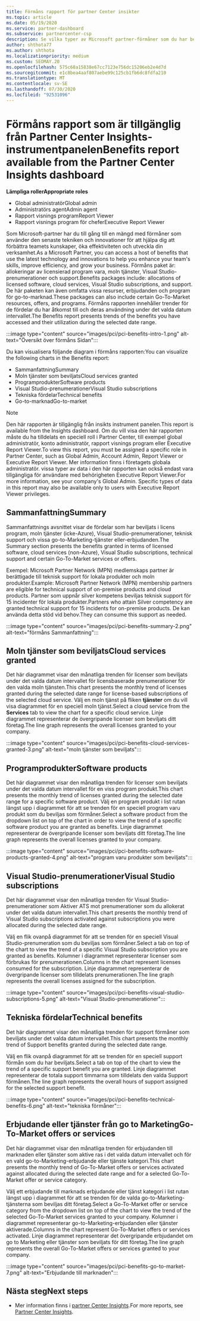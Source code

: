 ```yaml
---
title: Förmåns rapport för partner Center insikter
ms.topic: article
ms.date: 05/19/2020
ms.service: partner-dashboard
ms.subservice: partnercenter-csp
description: Se vilka typer av Microsoft partner-förmåner som du har beviljats för att öka din verksamhet, förbättra effektiviteten och förbättra teamets färdigheter.
author: shthota77
ms.author: shthota
ms.localizationpriority: medium
ms.custom: SEOMAY.20
ms.openlocfilehash: 575c68a15838e67cc7123e756dc15206eb2e4d7d
ms.sourcegitcommit: e1c8bea4aaf807aebe99c125cb1fb6dc8fdfa210
ms.translationtype: MT
ms.contentlocale: sv-SE
ms.lasthandoff: 07/30/2020
ms.locfileid: "92531096"
---
```

# <a name="benefits-report-available-from-the-partner-center-insights-dashboard"></a><span data-ttu-id="3c6fe-103">Förmåns rapport som är tillgänglig från Partner Center Insights-instrumentpanelen</span><span class="sxs-lookup"><span data-stu-id="3c6fe-103">Benefits report available from the Partner Center Insights dashboard</span></span>

<span data-ttu-id="3c6fe-104">**Lämpliga roller**</span><span class="sxs-lookup"><span data-stu-id="3c6fe-104">**Appropriate roles**</span></span>

- <span data-ttu-id="3c6fe-105">Global administratör</span><span class="sxs-lookup"><span data-stu-id="3c6fe-105">Global admin</span></span>
- <span data-ttu-id="3c6fe-106">Administratörs agent</span><span class="sxs-lookup"><span data-stu-id="3c6fe-106">Admin agent</span></span>
- <span data-ttu-id="3c6fe-107">Rapport visnings program</span><span class="sxs-lookup"><span data-stu-id="3c6fe-107">Report Viewer</span></span>
- <span data-ttu-id="3c6fe-108">Rapport visnings program för chefer</span><span class="sxs-lookup"><span data-stu-id="3c6fe-108">Executive Report Viewer</span></span>

<span data-ttu-id="3c6fe-109">Som Microsoft-partner har du till gång till en mängd med förmåner som använder den senaste tekniken och innovationer för att hjälpa dig att förbättra teamets kunskaper, öka effektiviteten och utveckla din verksamhet.</span><span class="sxs-lookup"><span data-stu-id="3c6fe-109">As a Microsoft Partner, you can access a host of benefits that use the latest technology and innovations to help you enhance your team's skills, improve efficiency, and grow your business.</span></span> <span data-ttu-id="3c6fe-110">Förmåns paket är: allokeringar av licensierad program vara, moln tjänster, Visual Studio-prenumerationer och support.</span><span class="sxs-lookup"><span data-stu-id="3c6fe-110">Benefits packages include: allocations of licensed software, cloud services, Visual Studio subscriptions, and support.</span></span> <span data-ttu-id="3c6fe-111">De här paketen kan även omfatta vissa resurser, erbjudanden och program för go-to-marknad.</span><span class="sxs-lookup"><span data-stu-id="3c6fe-111">These packages can also include certain Go-To-Market resources, offers, and programs.</span></span> <span data-ttu-id="3c6fe-112">Förmåns rapporten innehåller trender för de fördelar du har åtkomst till och deras användning under det valda datum intervallet.</span><span class="sxs-lookup"><span data-stu-id="3c6fe-112">The Benefits report presents trends of the benefits you have accessed and their utilization during the selected date range.</span></span>

:::image type="content" source="images/pci/pci-benefits-intro-1.png" alt-text="Översikt över förmåns Sidan":::

<span data-ttu-id="3c6fe-114">Du kan visualisera följande diagram i förmåns rapporten:</span><span class="sxs-lookup"><span data-stu-id="3c6fe-114">You can visualize the following charts in the Benefits report:</span></span>

- <span data-ttu-id="3c6fe-115">Sammanfattning</span><span class="sxs-lookup"><span data-stu-id="3c6fe-115">Summary</span></span>
- <span data-ttu-id="3c6fe-116">Moln tjänster som beviljats</span><span class="sxs-lookup"><span data-stu-id="3c6fe-116">Cloud services granted</span></span>
- <span data-ttu-id="3c6fe-117">Programprodukter</span><span class="sxs-lookup"><span data-stu-id="3c6fe-117">Software products</span></span>
- <span data-ttu-id="3c6fe-118">Visual Studio-prenumerationer</span><span class="sxs-lookup"><span data-stu-id="3c6fe-118">Visual Studio subscriptions</span></span>
- <span data-ttu-id="3c6fe-119">Tekniska fördelar</span><span class="sxs-lookup"><span data-stu-id="3c6fe-119">Technical benefits</span></span>
- <span data-ttu-id="3c6fe-120">Go-to-marknad</span><span class="sxs-lookup"><span data-stu-id="3c6fe-120">Go-to-market</span></span>

 > [!NOTE]
 > <span data-ttu-id="3c6fe-121">Den här rapporten är tillgänglig från insikts instrument panelen.</span><span class="sxs-lookup"><span data-stu-id="3c6fe-121">This report is available from the Insights dashboard.</span></span> <span data-ttu-id="3c6fe-122">Om du vill visa den här rapporten måste du ha tilldelats en speciell roll i Partner Center, till exempel global administratör, konto administratör, rapport visnings program eller Executive Report Viewer.</span><span class="sxs-lookup"><span data-stu-id="3c6fe-122">To view this report, you must be assigned a specific role in Partner Center, such as Global Admin, Account Admin, Report Viewer or Executive Report Viewer.</span></span> <span data-ttu-id="3c6fe-123">Mer information finns i företagets globala administratör. vissa typer av data i den här rapporten kan också endast vara tillgängliga för användare med behörigheten Executive Report Viewer.</span><span class="sxs-lookup"><span data-stu-id="3c6fe-123">For more information, see your company's Global Admin. Specific types of data in this report may also be available only to users with Executive Report Viewer privileges.</span></span>

## <a name="summary"></a><span data-ttu-id="3c6fe-124">Sammanfattning</span><span class="sxs-lookup"><span data-stu-id="3c6fe-124">Summary</span></span>

<span data-ttu-id="3c6fe-125">Sammanfattnings avsnittet visar de fördelar som har beviljats i licens program, moln tjänster (icke-Azure), Visual Studio-prenumerationer, teknisk support och vissa go-to-Marketing-tjänster eller-erbjudanden.</span><span class="sxs-lookup"><span data-stu-id="3c6fe-125">The Summary section presents the benefits granted in terms of licensed software, cloud services (non-Azure), Visual Studio subscriptions, technical support and certain Go-To-Market services or offers.</span></span>

<span data-ttu-id="3c6fe-126">Exempel: Microsoft Partner Network (MPN) medlemskaps partner är berättigade till teknisk support för lokala produkter och moln produkter.</span><span class="sxs-lookup"><span data-stu-id="3c6fe-126">Example: Microsoft Partner Network (MPN) membership partners are eligible for technical support of on-premise products and cloud products.</span></span> <span data-ttu-id="3c6fe-127">Partner som uppnår silver kompetens beviljas teknisk support för 15 incidenter för lokala produkter.</span><span class="sxs-lookup"><span data-stu-id="3c6fe-127">Partners who attain Silver competency are granted technical support for 15 incidents for on-premise products.</span></span> <span data-ttu-id="3c6fe-128">De kan använda detta stöd vid behov.</span><span class="sxs-lookup"><span data-stu-id="3c6fe-128">They can consume this support as needed.</span></span> 

:::image type="content" source="images/pci/pci-benefits-summary-2.png" alt-text="förmåns Sammanfattning":::

## <a name="cloud-services-granted"></a><span data-ttu-id="3c6fe-130">Moln tjänster som beviljats</span><span class="sxs-lookup"><span data-stu-id="3c6fe-130">Cloud services granted</span></span>

<span data-ttu-id="3c6fe-131">Det här diagrammet visar den månatliga trenden för licenser som beviljats under det valda datum intervallet för licensbaserade prenumerationer för den valda moln tjänsten.</span><span class="sxs-lookup"><span data-stu-id="3c6fe-131">This chart presents the monthly trend of licenses granted during the selected date range for license-based subscriptions of the selected cloud service.</span></span>
<span data-ttu-id="3c6fe-132">Välj en moln tjänst på fliken **tjänster** om du vill visa diagrammet för en speciell moln tjänst.</span><span class="sxs-lookup"><span data-stu-id="3c6fe-132">Select a cloud service from the **Services** tab to view the chart for a specific cloud service.</span></span> <span data-ttu-id="3c6fe-133">Linje diagrammet representerar de övergripande licenser som beviljats ditt företag.</span><span class="sxs-lookup"><span data-stu-id="3c6fe-133">The line graph represents the overall licenses granted to your company.</span></span>

:::image type="content" source="images/pci/pci-benefits-cloud-services-granted-3.png" alt-text="moln tjänster som beviljats":::

## <a name="software-products"></a><span data-ttu-id="3c6fe-135">Programprodukter</span><span class="sxs-lookup"><span data-stu-id="3c6fe-135">Software products</span></span>

<span data-ttu-id="3c6fe-136">Det här diagrammet visar den månatliga trenden för licenser som beviljats under det valda datum intervallet för en viss program produkt.</span><span class="sxs-lookup"><span data-stu-id="3c6fe-136">This chart presents the monthly trend of licenses granted during the selected date range for a specific software product.</span></span> <span data-ttu-id="3c6fe-137">Välj en program produkt i list rutan längst upp i diagrammet för att se trenden för en speciell program varu produkt som du beviljas som förmåner.</span><span class="sxs-lookup"><span data-stu-id="3c6fe-137">Select a software product from the dropdown list on top of the chart in order to view the trend of a specific software product you are granted as benefits.</span></span> <span data-ttu-id="3c6fe-138">Linje diagrammet representerar de övergripande licenser som beviljats ditt företag.</span><span class="sxs-lookup"><span data-stu-id="3c6fe-138">The line graph represents the overall licenses granted to your company.</span></span>

:::image type="content" source="images/pci/pci-benefits-software-products-granted-4.png" alt-text="program varu produkter som beviljats":::

## <a name="visual-studio-subscriptions"></a><span data-ttu-id="3c6fe-140">Visual Studio-prenumerationer</span><span class="sxs-lookup"><span data-stu-id="3c6fe-140">Visual Studio subscriptions</span></span>

<span data-ttu-id="3c6fe-141">Det här diagrammet visar den månatliga trenden för Visual Studio-prenumerationer som Aktiver ATS mot prenumerationer som du allokerat under det valda datum intervallet.</span><span class="sxs-lookup"><span data-stu-id="3c6fe-141">This chart presents the monthly trend of Visual Studio subscriptions activated against subscriptions you were allocated during the selected date range.</span></span>

<span data-ttu-id="3c6fe-142">Välj en flik ovanpå diagrammet för att se trenden för en speciell Visual Studio-prenumeration som du beviljas som förmåner.</span><span class="sxs-lookup"><span data-stu-id="3c6fe-142">Select a tab on top of the chart to view the trend of a specific Visual Studio subscription you are granted as benefits.</span></span> <span data-ttu-id="3c6fe-143">Kolumner i diagrammet representerar licenser som förbrukas för prenumerationen.</span><span class="sxs-lookup"><span data-stu-id="3c6fe-143">Columns in the chart represent licenses consumed for the subscription.</span></span> <span data-ttu-id="3c6fe-144">Linje diagrammet representerar de övergripande licenser som tilldelats prenumerationen.</span><span class="sxs-lookup"><span data-stu-id="3c6fe-144">The line graph represents the overall licenses assigned for the subscription.</span></span>

:::image type="content" source="images/pci/pci-benefits-visual-studio-subscriptions-5.png" alt-text="Visual Studio-prenumerationer":::

## <a name="technical-benefits"></a><span data-ttu-id="3c6fe-146">Tekniska fördelar</span><span class="sxs-lookup"><span data-stu-id="3c6fe-146">Technical benefits</span></span>

<span data-ttu-id="3c6fe-147">Det här diagrammet visar den månatliga trenden för support förmåner som beviljats under det valda datum intervallet.</span><span class="sxs-lookup"><span data-stu-id="3c6fe-147">This chart presents the monthly trend of Support benefits granted during the selected date range.</span></span>

<span data-ttu-id="3c6fe-148">Välj en flik ovanpå diagrammet för att se trenden för en speciell support förmån som du har beviljats.</span><span class="sxs-lookup"><span data-stu-id="3c6fe-148">Select a tab on top of the chart to view the trend of a specific support benefit you are granted.</span></span> <span data-ttu-id="3c6fe-149">Linje diagrammet representerar de totala support timmarna som tilldelats den valda Support förmånen.</span><span class="sxs-lookup"><span data-stu-id="3c6fe-149">The line graph represents the overall hours of support assigned for the selected support benefit.</span></span>

:::image type="content" source="images/pci/pci-benefits-technical-benefits-6.png" alt-text="tekniska förmåner":::

## <a name="go-to-market-offers-or-services"></a><span data-ttu-id="3c6fe-151">Erbjudande eller tjänster från go to Marketing</span><span class="sxs-lookup"><span data-stu-id="3c6fe-151">Go-To-Market offers or services</span></span>

<span data-ttu-id="3c6fe-152">Det här diagrammet visar den månatliga trenden för erbjudanden till marknaden eller tjänster som aktive ras i det valda datum intervallet och för en vald go-to-Marketing-erbjudande eller tjänste kategori.</span><span class="sxs-lookup"><span data-stu-id="3c6fe-152">This chart presents the monthly trend of Go-To-Market offers or services activated against allocated during the selected date range and for a selected Go-To-Market offer or service category.</span></span>

<span data-ttu-id="3c6fe-153">Välj ett erbjudande till marknads erbjudande eller tjänst kategori i list rutan längst upp i diagrammet för att se trenden för de valda go-to-Marketing-tjänsterna som beviljas ditt företag.</span><span class="sxs-lookup"><span data-stu-id="3c6fe-153">Select a Go-To-Market offer or service category from the dropdown list on top of the chart to view the trend of the selected Go-To-Market services granted to your company.</span></span> <span data-ttu-id="3c6fe-154">Kolumner i diagrammet representerar go-to-Marketing-erbjudanden eller tjänster aktiverade.</span><span class="sxs-lookup"><span data-stu-id="3c6fe-154">Columns in the chart represent Go-To-Market offers or services activated.</span></span> <span data-ttu-id="3c6fe-155">Linje diagrammet representerar det övergripande erbjudandet om go to Marketing eller tjänster som beviljats för ditt företag.</span><span class="sxs-lookup"><span data-stu-id="3c6fe-155">The line graph represents the overall Go-To-Market offers or services granted to your company.</span></span>

:::image type="content" source="images/pci/pci-benefits-go-to-market-7.png" alt-text="Erbjudande till marknaden":::

## <a name="next-steps"></a><span data-ttu-id="3c6fe-157">Nästa steg</span><span class="sxs-lookup"><span data-stu-id="3c6fe-157">Next steps</span></span>

- <span data-ttu-id="3c6fe-158">Mer information finns i [partner Center Insights](partner-center-insights.md).</span><span class="sxs-lookup"><span data-stu-id="3c6fe-158">For more reports, see [Partner Center Insights](partner-center-insights.md).</span></span>
